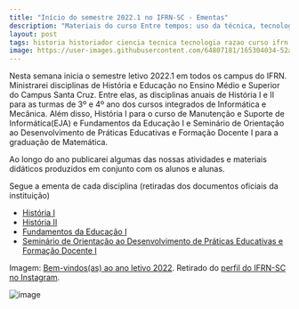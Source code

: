 ```yaml
---
title: "Início do semestre 2022.1 no IFRN-SC - Ementas"
description: "Materiais do curso Entre tempos: uso da técnica, tecnologia e razão que moldaram a História da humanidade"
layout: post
tags: historia historiador ciencia tecnica tecnologia razao curso ifrn history fic detetive metodo cientifico ideia educacao ensino
image: https://user-images.githubusercontent.com/64807181/165304034-52a5bcac-6368-432b-b6f3-fbf74282fbb8.png 
---
```


Nesta semana inicia o semestre letivo 2022.1 em todos os campus do IFRN. Ministrarei disciplinas de História e Educação no Ensino Médio e Superior do Campus Santa Cruz. Entre elas, as disciplinas anuais de História I e II para as turmas de 3º e 4º ano dos cursos integrados de Informática e Mecânica. Além disso, História I para o curso de Manutenção e Suporte de Informática(EJA) e Fundamentos da Educação I e Seminário de Orientação ao Desenvolvimento de Práticas Educativas e Formação Docente I para a graduação de Matemática. 

Ao longo do ano publicarei algumas das nossas  atividades e materiais didáticos produzidos em conjunto com os alunos e alunas.

Segue a ementa de cada disciplina (retiradas dos documentos oficiais da instituição)

- [História I](https://0jonjo.github.io/_pages/historiaI/)
- [História II](https://0jonjo.github.io/_pages/historiaII/)
- [Fundamentos da Educação I](https://0jonjo.github.io/_pages/fundamentosI/)
- [Seminário de Orientação ao Desenvolvimento de Práticas Educativas e Formação Docente I ](https://0jonjo.github.io/_pages/seminario-praticas-I/)

Imagem: [Bem-vindos(as) ao ano letivo 2022](https://www.instagram.com/p/CcN4Y1LOsrj/). Retirado do [perfil do IFRN-SC no Instagram](https://www.instagram.com/ifrnsantacruz/).

![image](https://user-images.githubusercontent.com/64807181/165304034-52a5bcac-6368-432b-b6f3-fbf74282fbb8.png)
